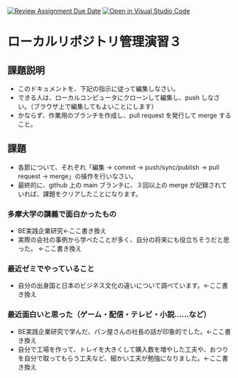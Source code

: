 [![Review Assignment Due Date](https://classroom.github.com/assets/deadline-readme-button-22041afd0340ce965d47ae6ef1cefeee28c7c493a6346c4f15d667ab976d596c.svg)](https://classroom.github.com/a/ljeawwh6)
[![Open in Visual Studio Code](https://classroom.github.com/assets/open-in-vscode-2e0aaae1b6195c2367325f4f02e2d04e9abb55f0b24a779b69b11b9e10269abc.svg)](https://classroom.github.com/online_ide?assignment_repo_id=19882474&assignment_repo_type=AssignmentRepo)
# ローカルリポジトリ管理演習３

## 課題説明
- このドキュメントを、下記の指示に従って編集しなさい。
- できる人は、ローカルコンピュータにクローンして編集し、push しなさい。（ブラウザ上で編集してもよいことにします）
- かならず、作業用のブランチを作成し、pull request を発行して merge すること。

## 課題
- 各節について、それぞれ「編集 → commit → push/sync/publish → pull request → merge」の操作を行いなさい。
- 最終的に、github 上の main ブランチに、３回以上の merge が記録されていれば、課題をクリアしたことになります。

### 多摩大学の講義で面白かったもの
- BE実践企業研究←ここ書き換え
- 実際の会社の事例から学べたことが多く、自分の将来にも役立ちそうだと思った。
←ここ書き換え

### 最近ゼミでやっていること
- 自分の出身国と日本のビジネス文化の違いについて調べています。←ここ書き換え

### 最近面白いと思った（ゲーム・配信・テレビ・小説……など）
- BE実践企業研究で学んだ、パン屋さんの社長の話が印象的でした。←ここ書き換え
- 自分で工場を作って、トレイを大きくして購入数を増やした工夫や、おつりを自分で取ってもらう工夫など、細かい工夫が勉強になりました。←ここ書き換え
